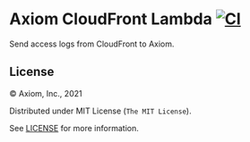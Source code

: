 # Axiom CloudFront Lambda [![CI](https://github.com/axiomhq/axiom-cloudfront-lambda/actions/workflows/ci.yml/badge.svg)](https://github.com/axiomhq/axiom-cloudfront-lambda/actions/workflows/ci.yml)

Send access logs from CloudFront to Axiom.

## License

&copy; Axiom, Inc., 2021

Distributed under MIT License (`The MIT License`).

See [LICENSE](LICENSE) for more information.
